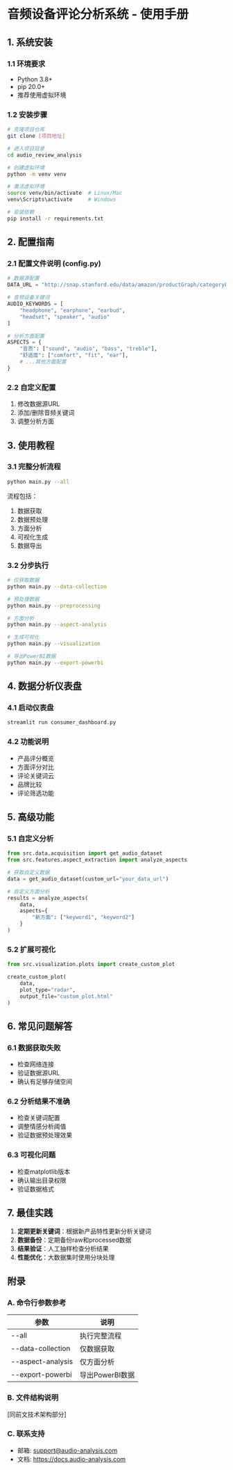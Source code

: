# 音频设备评论分析系统 - 使用手册

## 1. 系统安装

### 1.1 环境要求
- Python 3.8+
- pip 20.0+
- 推荐使用虚拟环境

### 1.2 安装步骤
```bash
# 克隆项目仓库
git clone [项目地址]

# 进入项目目录
cd audio_review_analysis

# 创建虚拟环境
python -m venv venv

# 激活虚拟环境
source venv/bin/activate  # Linux/Mac
venv\Scripts\activate     # Windows

# 安装依赖
pip install -r requirements.txt
```

## 2. 配置指南

### 2.1 配置文件说明 (config.py)
```python
# 数据源配置
DATA_URL = "http://snap.stanford.edu/data/amazon/productGraph/categoryFiles/reviews_Electronics_5.json.gz"

# 音频设备关键词
AUDIO_KEYWORDS = [
    "headphone", "earphone", "earbud", 
    "headset", "speaker", "audio"
]

# 分析方面配置
ASPECTS = {
    "音质": ["sound", "audio", "bass", "treble"],
    "舒适度": ["comfort", "fit", "ear"],
    # ...其他方面配置
}
```

### 2.2 自定义配置
1. 修改数据源URL
2. 添加/删除音频关键词
3. 调整分析方面

## 3. 使用教程

### 3.1 完整分析流程
```bash
python main.py --all
```
流程包括：
1. 数据获取
2. 数据预处理
3. 方面分析
4. 可视化生成
5. 数据导出

### 3.2 分步执行
```bash
# 仅获取数据
python main.py --data-collection

# 预处理数据
python main.py --preprocessing

# 方面分析
python main.py --aspect-analysis

# 生成可视化
python main.py --visualization

# 导出PowerBI数据
python main.py --export-powerbi
```

## 4. 数据分析仪表盘

### 4.1 启动仪表盘
```bash
streamlit run consumer_dashboard.py
```

### 4.2 功能说明
- 产品评分概览
- 方面评分对比
- 评论关键词云
- 品牌比较
- 评论筛选功能

## 5. 高级功能

### 5.1 自定义分析
```python
from src.data.acquisition import get_audio_dataset
from src.features.aspect_extraction import analyze_aspects

# 获取自定义数据
data = get_audio_dataset(custom_url="your_data_url")

# 自定义方面分析
results = analyze_aspects(
    data,
    aspects={
        "新方面": ["keyword1", "keyword2"]
    }
)
```

### 5.2 扩展可视化
```python
from src.visualization.plots import create_custom_plot

create_custom_plot(
    data,
    plot_type="radar",
    output_file="custom_plot.html"
)
```

## 6. 常见问题解答

### 6.1 数据获取失败
- 检查网络连接
- 验证数据源URL
- 确认有足够存储空间

### 6.2 分析结果不准确
- 检查关键词配置
- 调整情感分析阈值
- 验证数据预处理效果

### 6.3 可视化问题
- 检查matplotlib版本
- 确认输出目录权限
- 验证数据格式

## 7. 最佳实践

1. **定期更新关键词**：根据新产品特性更新分析关键词
2. **数据备份**：定期备份raw和processed数据
3. **结果验证**：人工抽样检查分析结果
4. **性能优化**：大数据集时使用分块处理

## 附录

### A. 命令行参数参考
| 参数 | 说明 |
|------|------|
| --all | 执行完整流程 |
| --data-collection | 仅数据获取 |
| --aspect-analysis | 仅方面分析 |
| --export-powerbi | 导出PowerBI数据 |

### B. 文件结构说明
[同前文技术架构部分]

### C. 联系支持
- 邮箱: support@audio-analysis.com
- 文档: https://docs.audio-analysis.com
